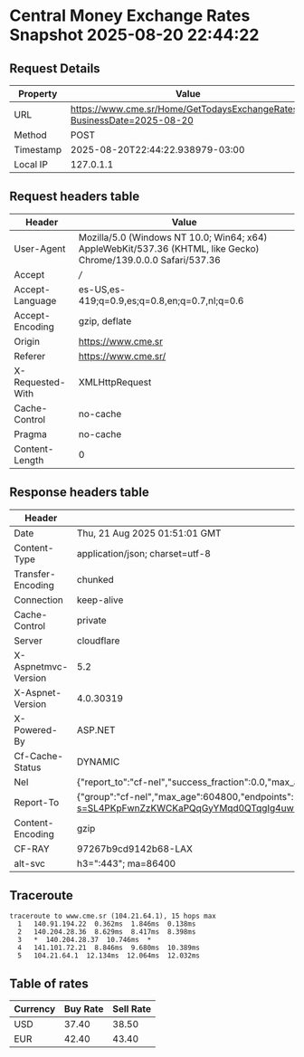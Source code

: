# Central Money Exchange Rates Snapshot 2025-08-20 22:44:22
## Request Details

| Property | Value |
|----------|-------|
| URL | https://www.cme.sr/Home/GetTodaysExchangeRates/?BusinessDate=2025-08-20 |
| Method | POST |
| Timestamp | 2025-08-20T22:44:22.938979-03:00 |
| Local IP | 127.0.1.1 |
    
## Request headers table

| Header | Value |
|--------|-------|
| User-Agent | Mozilla/5.0 (Windows NT 10.0; Win64; x64) AppleWebKit/537.36 (KHTML, like Gecko) Chrome/139.0.0.0 Safari/537.36 |
| Accept | */* |
| Accept-Language | es-US,es-419;q=0.9,es;q=0.8,en;q=0.7,nl;q=0.6 |
| Accept-Encoding | gzip, deflate |
| Origin | https://www.cme.sr |
| Referer | https://www.cme.sr/ |
| X-Requested-With | XMLHttpRequest |
| Cache-Control | no-cache |
| Pragma | no-cache |
| Content-Length | 0 |

    
## Response headers table
| Header | Value |
|--------|-------|
| Date | Thu, 21 Aug 2025 01:51:01 GMT |
| Content-Type | application/json; charset=utf-8 |
| Transfer-Encoding | chunked |
| Connection | keep-alive |
| Cache-Control | private |
| Server | cloudflare |
| X-Aspnetmvc-Version | 5.2 |
| X-Aspnet-Version | 4.0.30319 |
| X-Powered-By | ASP.NET |
| Cf-Cache-Status | DYNAMIC |
| Nel | {"report_to":"cf-nel","success_fraction":0.0,"max_age":604800} |
| Report-To | {"group":"cf-nel","max_age":604800,"endpoints":[{"url":"https://a.nel.cloudflare.com/report/v4?s=SL4PKpFwnZzKWCKaPQqGyYMqd0QTqgIg4uwRHgaZzqdduz51cMEruUhuRzaJUbFR4qJ3avrshHQnxGIA1Xxho9Pu8cW464fgSjk%3D"}]} |
| Content-Encoding | gzip |
| CF-RAY | 97267b9cd9142b68-LAX |
| alt-svc | h3=":443"; ma=86400 |

## Traceroute 

```
traceroute to www.cme.sr (104.21.64.1), 15 hops max
  1   140.91.194.22  0.362ms  1.846ms  0.138ms 
  2   140.204.28.36  8.629ms  8.417ms  8.398ms 
  3   *  140.204.28.37  10.746ms  * 
  4   141.101.72.21  8.846ms  9.680ms  10.389ms 
  5   104.21.64.1  12.134ms  12.064ms  12.032ms 

```

## Table of rates

| Currency | Buy Rate | Sell Rate |
|----------|----------|-----------|
| USD | 37.40 | 38.50 |
| EUR | 42.40 | 43.40 |
